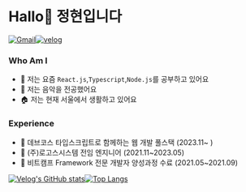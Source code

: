 # Hallo👋 정현입니다
[![Gmail](
https://img.shields.io/badge/Gmail-d14836?style=flat-square&logo=Gmail&logoColor=white&link=devyun@gamil.com
)](mailto:devyun@gamil.com)[![velog](https://img.shields.io/badge/halloyun-11B48A?style=flat-square&logo=Vimeo&logoColor=white&link=https://velog.io/@yun6160)](https://velog.io/@yun6160)

### Who Am I
- 📝 저는 요즘 `React.js`,`Typescript`,`Node.js`를 공부하고 있어요
- 🎼 저는 음악을 전공했어요
- 🏠 저는 현재 서울에서 생활하고 있어요

### Experience
- 🐥 데브코스 타입스크립트로 함께하는 웹 개발 풀스택 (2023.11~ )
- 💼 (주)로고스시스템 전임 엔지니어 (2021.11~2023.05)
- 🐣 비트캠프 Framework 전문 개발자 양성과정 수료 (2021.05~2021.09)

[![Velog's GitHub stats](https://velog-readme-stats.vercel.app/api?name=yun6160)](https://velog.io/@yun6160)[![Top Langs](https://github-readme-stats.vercel.app/api/top-langs/?username=yun6160&layout=compact)](https://github.com/anuraghazra/github-readme-stats)

